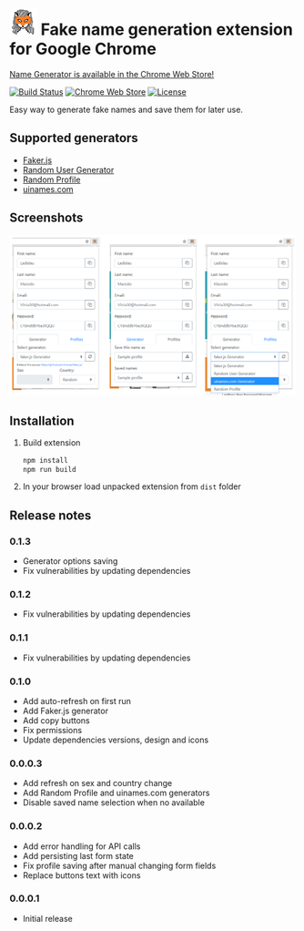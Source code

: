 # ![Logo](images/logo.png) Fake name generation extension for Google Chrome

[Name Generator is available in the Chrome Web Store!](https://chrome.google.com/webstore/detail/name-generator/ldkklmldmddiahpjfablcmabdfhodpbi)

[![Build Status](https://travis-ci.com/kondratyev-nv/name-genarator-extension.svg?branch=master)](https://travis-ci.com/kondratyev-nv/name-genarator-extension)
[![Chrome Web Store](https://img.shields.io/chrome-web-store/rating/ldkklmldmddiahpjfablcmabdfhodpbi.svg)](https://chrome.google.com/webstore/detail/name-generator/ldkklmldmddiahpjfablcmabdfhodpbi)
[![License](https://img.shields.io/badge/License-MIT-green.svg)](LICENSE)

Easy way to generate fake names and save them for later use.

## Supported generators

- [Faker.js](https://github.com/marak/Faker.js/)
- [Random User Generator](https://randomuser.me/)
- [Random Profile](http://randomprofile.com/)
- [uinames.com](https://uinames.com/)

## Screenshots

![Extension screenshots](images/screenshots.png)

## Installation

 1. Build extension

        npm install
        npm run build
    
 1. In your browser load unpacked extension from `dist` folder

## Release notes

### 0.1.3

 - Generator options saving
 - Fix vulnerabilities by updating dependencies

### 0.1.2

 - Fix vulnerabilities by updating dependencies

### 0.1.1

 - Fix vulnerabilities by updating dependencies

### 0.1.0

 - Add auto-refresh on first run
 - Add Faker.js generator
 - Add copy buttons
 - Fix permissions
 - Update dependencies versions, design and icons

### 0.0.0.3
 
 - Add refresh on sex and country change
 - Add Random Profile and uinames.com generators
 - Disable saved name selection when no available

### 0.0.0.2

 - Add error handling for API calls
 - Add persisting last form state
 - Fix profile saving after manual changing form fields
 - Replace buttons text with icons

### 0.0.0.1

 - Initial release
 